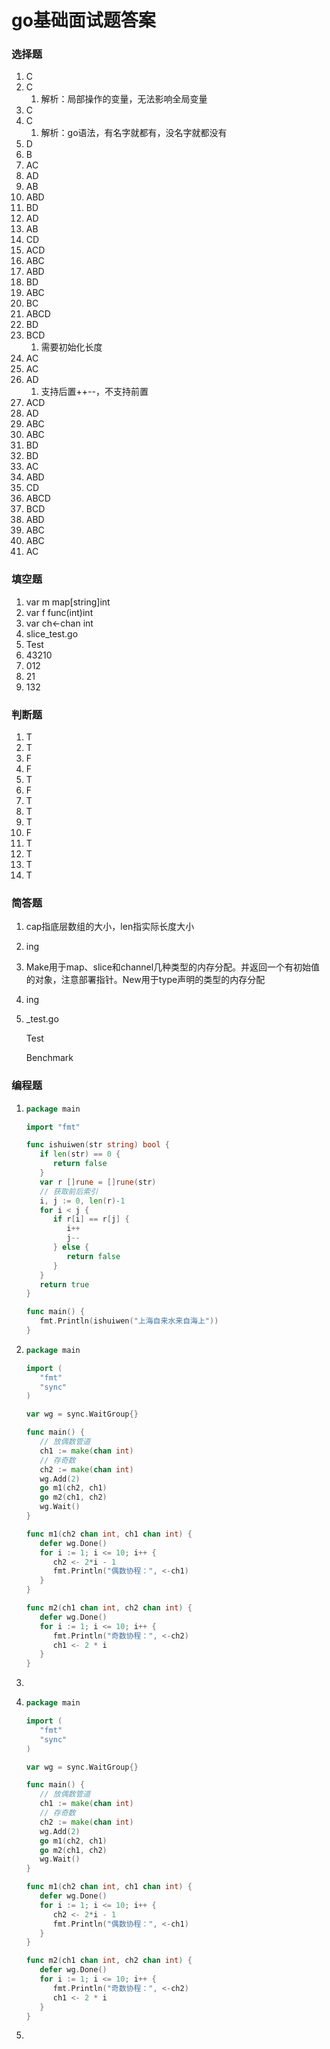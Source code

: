 # go基础面试题答案

### 选择题

1. C
2. C
   1. 解析：局部操作的变量，无法影响全局变量
3. C
4. C
   1. 解析：go语法，有名字就都有，没名字就都没有
5. D
6. B
7. AC
8. AD
9. AB
10. ABD
11. BD
12. AD
13. AB
14. CD
15. ACD
16. ABC
17. ABD
18. BD
19. ABC
20. BC
21. ABCD
22. BD
23. BCD
    1. 需要初始化长度
24. AC
25. AC
26. AD
    1. 支持后置++--，不支持前置
27. ACD
28. AD
29. ABC
30. ABC
31. BD
32. BD
33. AC
34. ABD
35. CD
36. ABCD
37. BCD
38. ABD
39. ABC
40. ABC
41. AC

### 填空题

1. var m map[string]int
2. var f func(int)int
3. var ch<-chan int
4. slice_test.go
5. Test
6. 43210
7. 012
8. 21
9. 132

### 判断题

1. T
2. T
3. F
4. F
5. T
6. F
7. T
8. T
9. T
10. F
11. T
12. T
13. T
14. T

### 简答题

1. cap指底层数组的大小，len指实际长度大小

2. ing

3. Make用于map、slice和channel几种类型的内存分配。并返回一个有初始值的对象，注意部署指针。New用于type声明的类型的内存分配

4. ing

5. _test.go

   Test

   Benchmark

### 编程题

1. ~~~go
   package main
   
   import "fmt"
   
   func ishuiwen(str string) bool {
      if len(str) == 0 {
         return false
      }
      var r []rune = []rune(str)
      // 获取前后索引
      i, j := 0, len(r)-1
      for i < j {
         if r[i] == r[j] {
            i++
            j--
         } else {
            return false
         }
      }
      return true
   }
   
   func main() {
      fmt.Println(ishuiwen("上海自来水来自海上"))
   }
   ~~~

2. ~~~go
   package main
   
   import (
      "fmt"
      "sync"
   )
   
   var wg = sync.WaitGroup{}
   
   func main() {
      // 放偶数管道
      ch1 := make(chan int)
      // 存奇数
      ch2 := make(chan int)
      wg.Add(2)
      go m1(ch2, ch1)
      go m2(ch1, ch2)
      wg.Wait()
   }
   
   func m1(ch2 chan int, ch1 chan int) {
      defer wg.Done()
      for i := 1; i <= 10; i++ {
         ch2 <- 2*i - 1
         fmt.Println("偶数协程：", <-ch1)
      }
   }
   
   func m2(ch1 chan int, ch2 chan int) {
      defer wg.Done()
      for i := 1; i <= 10; i++ {
         fmt.Println("奇数协程：", <-ch2)
         ch1 <- 2 * i
      }
   }
   ~~~

3. 

3. ~~~go
   package main
   
   import (
      "fmt"
      "sync"
   )
   
   var wg = sync.WaitGroup{}
   
   func main() {
      // 放偶数管道
      ch1 := make(chan int)
      // 存奇数
      ch2 := make(chan int)
      wg.Add(2)
      go m1(ch2, ch1)
      go m2(ch1, ch2)
      wg.Wait()
   }
   
   func m1(ch2 chan int, ch1 chan int) {
      defer wg.Done()
      for i := 1; i <= 10; i++ {
         ch2 <- 2*i - 1
         fmt.Println("偶数协程：", <-ch1)
      }
   }
   
   func m2(ch1 chan int, ch2 chan int) {
      defer wg.Done()
      for i := 1; i <= 10; i++ {
         fmt.Println("奇数协程：", <-ch2)
         ch1 <- 2 * i
      }
   }
   ~~~

4. 